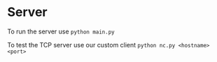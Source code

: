 # Server

To run the server use
```python main.py```

To test the TCP server use our custom client
```python nc.py <hostname> <port>```
